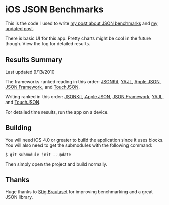 # iOS JSON Benchmarks

This is the code I used to write [my post about JSON benchmarks](http://samsoff.es/post/iphone-json-benchmarks) and [my updated post](http://samsoff.es/posts/updated-iphone-json-benchmarks).

There is basic UI for this app. Pretty charts might be cool in the future though. View the log for detailed results.

## Results Summary

Last updated 9/13/2010

The frameworks ranked reading in this order: [JSONKit][], [YAJL][], [Apple JSON][], [JSON Framework][], and [TouchJSON][].

Writing ranked in this order: [JSONKit][], [Apple JSON][],  [JSON Framework][], [YAJL][], and [TouchJSON][].

For detailed time results, run the app on a device.

## Building

You will need iOS 4.0 or greater to build the application since it uses blocks. You will also need to get the submodules with the following command:

    $ git submodule init --update

Then simply open the project and build normally.

## Thanks

Huge thanks to [Stig Brautaset](http://github.com/stig) for improving benchmarking and a great JSON library.

[Apple JSON]: http://samsoff.es/posts/parsing-json-with-the-iphones-private-json-framework
[TouchJSON]: http://github.com/schwa/TouchJSON
[JSON Framework]: http://github.com/stig/json-framework
[YAJL]: http://github.com/gabriel/yajl-objc
[JSONKit]: http://github.com/johnezang/JSONKit
